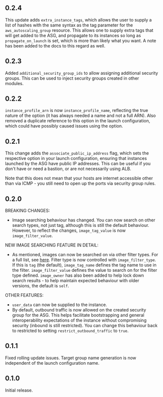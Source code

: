 ## 0.2.4

This update adds `extra_instance_tags`, which allows the user to supply a list
of hashes with the same syntax as the tag parameter for the
`aws_autoscaling_group` resource. This allows one to supply extra tags that will
get added to the ASG, and propagate to its instances so long as
`propagate_on_launch` is set, which is more than likely what you want. A note
has been added to the docs to this regard as well.

## 0.2.3

Added `additional_security_group_ids` to allow assigning additional security
groups. This can be used to inject security groups created in other modules.

## 0.2.2

`instance_profile_arn` is now `instance_profile_name`, reflecting the true
nature of the option (it has always needed a name and not a full ARN). Also
removed a duplicate reference to this option in the launch configuration, which
could have possibly caused issues using the option.

## 0.2.1

This change adds the `associate_public_ip_address` flag, which sets the
respective option in your launch configuration, ensuring that instances launched
by the ASG have public IP addresses. This can be useful if you don't have or
need a bastion, or are not necessarily using ALB.
    
Note that this does not mean that your hosts are internet accessible other than
via ICMP - you still need to open up the ports via security group rules.

## 0.2.0

BREAKING CHANGES:

 * Image searching behaviour has changed. You can now search on other search
   types, not just tag, although this is still the default behaviour. However,
   to reflect the changes, `image_tag_value` is now `image_filter_value`.

NEW IMAGE SEARCHING FEATURE IN DETAIL:

 * As mentioned, images can now be searched on via other filter types. For a
   full list, see [here][1]. Filter type is now controlled with
   `image_filter_type`. If this is `tag` (the default), `image_tag_name` defines
   the tag name to use in the filter. `image_filter_value` defines the value to
   search on for the filter type defined. `image_owner` has also been added to
   help lock down search results - to help maintain expected behaviour with
   older versions, the default is `self`.

[1]: http://docs.aws.amazon.com/cli/latest/reference/ec2/describe-images.html

OTHER FEATURES:

 * `user_data` can now be supplied to the instance.
 * By default, outbound traffic is now allowed on the created security group for
   the ASG. This helps facilitate bootstrapping and general interoperability
   expectations of the instance without compromising security (inbound is still
   restricted). You can change this behaviour back to restricted to setting
   `restrict_outbound_traffic` to `true`.

## 0.1.1

Fixed rolling update issues. Target group name generation is now independent of
the launch configuration name.

## 0.1.0

Initial release.
